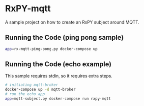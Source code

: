 # RxPY-mqtt

A sample project on how to create an RxPY subject around MQTT.

## Running the Code (ping pong sample)

```bash
app=rx-mqtt-ping-pong.py docker-compose up
```

## Running the Code (echo example)

This sample requires stdin, so it requires extra steps.
```bash
# initiating mqtt-broker
docker-compose up -d mqtt-broker
# run the echo app
app=mqtt-subject.py docker-compose run rxpy-mqtt
```